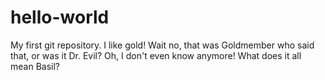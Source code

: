 # hello-world
My first git repository.
I like gold! Wait no, that was Goldmember who said that, or was it Dr. Evil? Oh, I don't even know anymore! What does it all mean Basil? 

